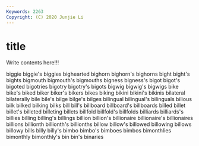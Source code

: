```yaml
---
Keywords: 2263
Copyright: (C) 2020 Junjie Li
---
```


# title

Write contents here!!!
 
biggie 
biggie's 
biggies 
bighearted 
bighorn
bighorn's 
bighorns 
bight 
bight's 
bights 
bigmouth 
bigmouth's 
bigmouths 
bigness 
bigness's
bigot 
bigot's 
bigoted 
bigotries 
bigotry 
bigotry's 
bigots 
bigwig 
bigwig's 
bigwigs
bike 
bike's 
biked 
biker 
biker's 
bikers 
bikes 
biking 
bikini 
bikini's
bikinis 
bilateral 
bilaterally 
bile 
bile's 
bilge 
bilge's 
bilges 
bilingual 
bilingual's
bilinguals 
bilious 
bilk 
bilked 
bilking 
bilks 
bill 
bill's 
billboard 
billboard's
billboards 
billed 
billet 
billet's 
billeted 
billeting 
billets 
billfold 
billfold's 
billfolds
billiards 
billiards's 
billies 
billing 
billing's 
billings 
billion 
billion's 
billionaire 
billionaire's
billionaires 
billions 
billionth 
billionth's 
billionths 
billow 
billow's 
billowed 
billowing 
billows
billowy 
bills 
billy 
billy's 
bimbo 
bimbo's 
bimboes 
bimbos 
bimonthlies 
bimonthly
bimonthly's 
bin 
bin's 
binaries 
